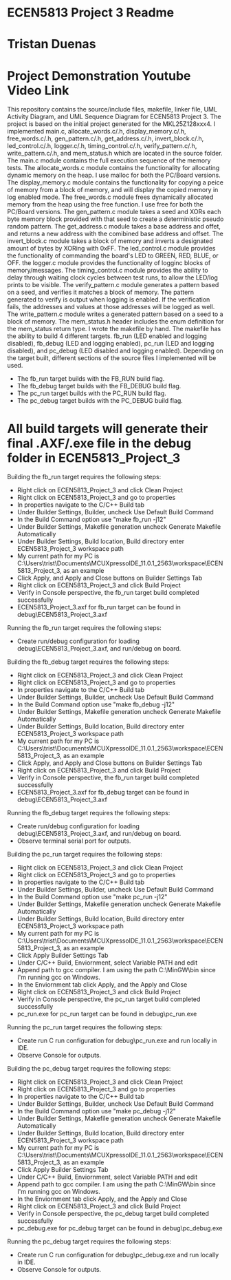 # ECEN5813 Project 3 Readme
# Tristan Duenas
# Project Demonstration Youtube Video Link 

This repository contains the source/include files, makefile, linker file, UML Activity Diagram, and UML Sequence Diagram for ECEN5813 Project 3.
The project is based on the initial project generated for the MKL25Z128xxx4.
I implemented main.c, allocate_words.c/.h, display_memory.c/.h, free_words.c/.h, gen_pattern.c/.h, get_address.c/.h, invert_block.c/.h, led_control.c/.h,
logger.c/.h, timing_control.c/.h, verify_pattern.c/.h, write_pattern.c/.h, and mem_status.h
which are located in the source folder.
The main.c module contains the full execution sequence of the memory tests.
The allocate_words.c module contains the functionality for allocating dynamic memory on the heap. I use malloc for both the PC/Board versions.
The display_memory.c module contains the functionality for copying a peice of memory from a block of memory, and will display the copied memory in
log enabled mode.
The free_words.c module frees dynamically allocated memory from the heap using the free function. I use free for both the PC/Board versions.
The gen_pattern.c module takes a seed and XORs each byte memory block provided with that seed to create a deterministic pseudo random pattern.
The get_address.c module takes a base address and offet, and returns a new address with the comibined base address and offset.
The invert_block.c module takes a block of memory and inverts a designated amount of bytes by XORing with 0xFF.
The led_control.c module provides the functionality of commanding the board's LED to GREEN, RED, BLUE, or OFF.
the logger.c module provides the functionality of logginc blocks of memory/messages.
The timing_control.c module provides the ability to delay through waiting clock cycles between test runs, to allow the LED/log 
prints to be visible.
The verify_pattern.c module generates a pattern based on a seed, and verifies it matches a block of memory. The pattern generated to verify 
is output when logging is enabled. If the verification fails, the addresses and values at those addresses will be logged as well.
The write_pattern.c module writes a generated pattern based on a seed to a block of memory.
The mem_status.h header includes the enum definition for the mem_status return type.
I wrote the makefile by hand. The makefile has the ability to build 4 different targets.
fb_run (LED enabled and logging disabled), fb_debug (LED and logging enabled), pc_run (LED and logging disabled), and pc_debug (LED disabled and logging enabled).
Depending on the target built, different sections of the source files I implemented will be used.
- The fb_run target builds with the FB_RUN build flag.
- The fb_debug target builds with the FB_DEBUG build flag.
- The pc_run target builds with the PC_RUN build flag.
- The pc_debug target builds with the PC_DEBUG build flag.

# All build targets will generate their final .AXF/.exe file in the debug folder in ECEN5813_Project_3

Building the fb_run target requires the following steps:

- Right click on ECEN5813_Project_3 and click Clean Project
- Right click on ECEN5813_Project_3 and go to properties
- In properties navigate to the C/C++ Build tab
- Under Builder Settings, Builder, uncheck Use Default Build Command
- In the Build Command option use "make fb_run -j12"
- Under Builder Settings, Makefile generation uncheck Generate Makefile Automatically
- Under Builder Settings, Build location, Build directory enter ECEN5813_Project_3 workspace path
- My current path for my PC is C:\Users\trist\Documents\MCUXpressoIDE_11.0.1_2563\workspace\ECEN5813_Project_3, as an example
- Click Apply, and Apply and Close buttons on Builder Settings Tab
- Right click on ECEN5813_Project_3 and click Build Project
- Verify in Console perspective, the fb_run target build completed successfully
- ECEN5813_Project_3.axf for fb_run target can be found in debug\ECEN5813_Project_3.axf

Running the fb_run target requires the following steps:

- Create run/debug configuration for loading debug\ECEN5813_Project_3.axf, and run/debug on board.

Building the fb_debug target requires the following steps:

- Right click on ECEN5813_Project_3 and click Clean Project
- Right click on ECEN5813_Project_3 and go to properties
- In properties navigate to the C/C++ Build tab
- Under Builder Settings, Builder, uncheck Use Default Build Command
- In the Build Command option use "make fb_debug -j12"
- Under Builder Settings, Makefile generation uncheck Generate Makefile Automatically
- Under Builder Settings, Build location, Build directory enter ECEN5813_Project_3 workspace path
- My current path for my PC is C:\Users\trist\Documents\MCUXpressoIDE_11.0.1_2563\workspace\ECEN5813_Project_3, as an example
- Click Apply, and Apply and Close buttons on Builder Settings Tab
- Right click on ECEN5813_Project_3 and click Build Project
- Verify in Console perspective, the fb_run target build completed successfully
- ECEN5813_Project_3.axf for fb_debug target can be found in debug\ECEN5813_Project_3.axf

Running the fb_debug target requires the following steps:

- Create run/debug configuration for loading debug\ECEN5813_Project_3.axf, and run/debug on board.
- Observe terminal serial port for outputs.

Building the pc_run target requires the following steps:

- Right click on ECEN5813_Project_3 and click Clean Project
- Right click on ECEN5813_Project_3 and go to properties
- In properties navigate to the C/C++ Build tab
- Under Builder Settings, Builder, uncheck Use Default Build Command
- In the Build Command option use "make pc_run -j12"
- Under Builder Settings, Makefile generation uncheck Generate Makefile Automatically
- Under Builder Settings, Build location, Build directory enter ECEN5813_Project_3 workspace path
- My current path for my PC is C:\Users\trist\Documents\MCUXpressoIDE_11.0.1_2563\workspace\ECEN5813_Project_3, as an example
- Click Apply Builder Settings Tab
- Under C/C++ Build, Enviornment, select Variable PATH and edit
- Append path to gcc compiler. I am using the path C:\MinGW\bin since I'm running gcc on Windows.
- In the Enviornment tab click Apply, and the Apply and Close
- Right click on ECEN5813_Project_3 and click Build Project
- Verify in Console perspective, the pc_run target build completed successfully
- pc_run.exe for pc_run target can be found in debug\pc_run.exe

Running the pc_run target requires the following steps:

- Create run C run configuration for debug\pc_run.exe and run locally in IDE. 
- Observe Console for outputs.

Building the pc_debug target requires the following steps:
- Right click on ECEN5813_Project_3 and click Clean Project
- Right click on ECEN5813_Project_3 and go to properties
- In properties navigate to the C/C++ Build tab
- Under Builder Settings, Builder, uncheck Use Default Build Command
- In the Build Command option use "make pc_debug -j12"
- Under Builder Settings, Makefile generation uncheck Generate Makefile Automatically
- Under Builder Settings, Build location, Build directory enter ECEN5813_Project_3 workspace path
- My current path for my PC is C:\Users\trist\Documents\MCUXpressoIDE_11.0.1_2563\workspace\ECEN5813_Project_3, as an example
- Click Apply Builder Settings Tab
- Under C/C++ Build, Enviornment, select Variable PATH and edit
- Append path to gcc compiler. I am using the path C:\MinGW\bin since I'm running gcc on Windows.
- In the Enviornment tab click Apply, and the Apply and Close
- Right click on ECEN5813_Project_3 and click Build Project
- Verify in Console perspective, the pc_debug target build completed successfully
- pc_debug.exe for pc_debug target can be found in debug\pc_debug.exe

Running the pc_debug target requires the following steps:

- Create run C run configuration for debug\pc_debug.exe and run locally in IDE. 
- Observe Console for outputs.
